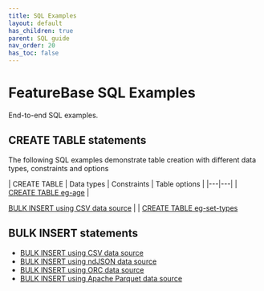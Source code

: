 ```yaml
---
title: SQL Examples
layout: default
has_children: true
parent: SQL guide
nav_order: 20
has_toc: false
---
```

# FeatureBase SQL Examples

End-to-end SQL examples.

## CREATE TABLE statements

The following SQL examples demonstrate table creation with different data types, constraints and options




| CREATE TABLE | Data types | Constraints | Table options |
|---|---|
| [CREATE TABLE eg-age](/docs/sql-guide/examples/insert-bulk-csv/sql-eg-table-create-age) |





[BULK INSERT using CSV data source](/docs/sql-guide/examples/insert-bulk-csv/sql-eg-insert-bulk-csv) |
| [CREATE TABLE eg-set-types](/docs/sql)


<!--

Need some way to categorize, to make clear what's included in each

For example:

| Statement | Data types | Clauses | Functions | Operators | Relates to |
|---|---|---|---|---|
| statement | data types in the statement | clauses | ditto | ditto | the next statement(s) in the sequence |
## DATABASE statements


## TABLE statements




## INSERT statements


## VIEW statements



##


-->

## BULK INSERT statements

* [BULK INSERT using CSV data source](/docs/sql-guide/examples/insert-bulk-csv/sql-eg-insert-bulk-csv)
* [BULK INSERT using ndJSON data source](/docs/sql-guide/examples/insert-bulk-ndjson/sql-eg-insert-bulk-ndjson)
* [BULK INSERT using ORC data source](/docs/sql-guide/examples/insert-bulk-orc/statement-insert-bulk-orc-example)
* [BULK INSERT using Apache Parquet data source](/docs/sql-guide/examples/insert-bulk-parquet/sql-eg-insert-bulk-parquet)
